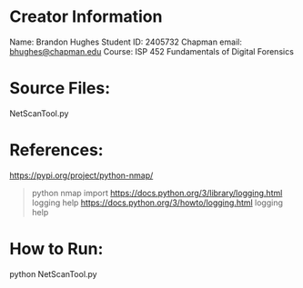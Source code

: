 # Creator Information
Name: Brandon Hughes
Student ID: 2405732
Chapman email: bhughes@chapman.edu 
Course: ISP 452 Fundamentals of Digital Forensics 

# Source Files: 
NetScanTool.py

# References:
https://pypi.org/project/python-nmap/
> python nmap import
https://docs.python.org/3/library/logging.html
> logging help
https://docs.python.org/3/howto/logging.html
logging help

# How to Run:
python NetScanTool.py 

